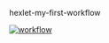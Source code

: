 hexlet-my-first-workflow

[![workflow](https://github.com/DzmitrySha/hexlet-my-first-workflow/actions/workflows/hello-world.yml/badge.svg)](https://github.com/DzmitrySha/hexlet-my-first-workflow/actions/workflows/hello-world.yml)
